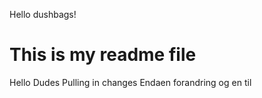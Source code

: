 Hello dushbags!
# This is my readme file 
Hello Dudes
Pulling in changes
Endaen forandring
og en til
